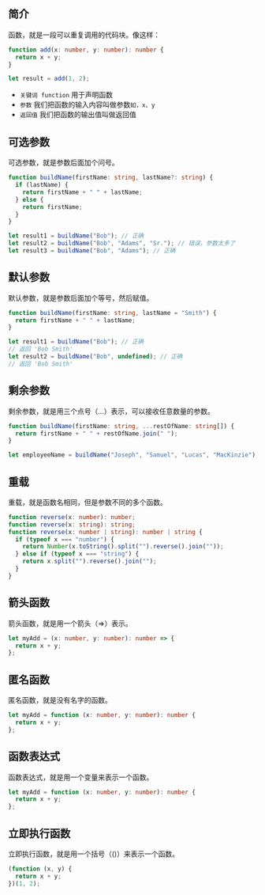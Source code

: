 <PageHeader content="Typescript 函数" />

## 简介

函数，就是一段可以重复调用的代码块。像这样：

```ts
function add(x: number, y: number): number {
  return x + y;
}

let result = add(1, 2);
```

- `关键词 function` 用于声明函数
- `参数` 我们把函数的输入内容叫做参数`如，x、y`
- `返回值` 我们把函数的输出值叫做返回值

## 可选参数

可选参数，就是参数后面加个问号。

```ts
function buildName(firstName: string, lastName?: string) {
  if (lastName) {
    return firstName + " " + lastName;
  } else {
    return firstName;
  }
}

let result1 = buildName("Bob"); // 正确
let result2 = buildName("Bob", "Adams", "Sr."); // 错误，参数太多了
let result3 = buildName("Bob", "Adams"); // 正确
```

## 默认参数

默认参数，就是参数后面加个等号，然后赋值。

```ts
function buildName(firstName: string, lastName = "Smith") {
  return firstName + " " + lastName;
}

let result1 = buildName("Bob"); // 正确
// 返回 'Bob Smith'
let result2 = buildName("Bob", undefined); // 正确
// 返回 'Bob Smith'
```

## 剩余参数

剩余参数，就是用三个点号（...）表示，可以接收任意数量的参数。

```ts
function buildName(firstName: string, ...restOfName: string[]) {
  return firstName + " " + restOfName.join(" ");
}

let employeeName = buildName("Joseph", "Samuel", "Lucas", "MacKinzie");
```

## 重载

重载，就是函数名相同，但是参数不同的多个函数。

```ts
function reverse(x: number): number;
function reverse(x: string): string;
function reverse(x: number | string): number | string {
  if (typeof x === "number") {
    return Number(x.toString().split("").reverse().join(""));
  } else if (typeof x === "string") {
    return x.split("").reverse().join("");
  }
}
```

## 箭头函数

箭头函数，就是用一个箭头（=>）表示。

```ts
let myAdd = (x: number, y: number): number => {
  return x + y;
};
```

## 匿名函数

匿名函数，就是没有名字的函数。

```ts
let myAdd = function (x: number, y: number): number {
  return x + y;
};
```

## 函数表达式

函数表达式，就是用一个变量来表示一个函数。

```ts
let myAdd = function (x: number, y: number): number {
  return x + y;
};
```

## 立即执行函数

立即执行函数，就是用一个括号（()）来表示一个函数。

```ts
(function (x, y) {
  return x + y;
})(1, 2);
```
